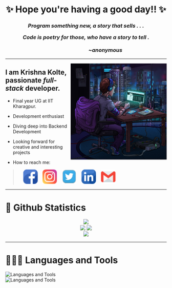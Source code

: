 <h1 align="center">✨ Hope you're having a good day!! ✨</h1>
<h3 align="center">
  <em>
  <p>Program something new, a story that sells . . .</p>
    Code is poetry for those, who have a story to tell . <br></br>
    <em><div align="right">~anonymous &emsp;&emsp;&emsp;&emsp;&emsp;&emsp; &emsp;&emsp;</div></em>
  </em>
</h3><hr>

<div style="margin-right=50">
<img src="https://github.com/Krishna-D-K/Krishna-D-K/blob/main/peakpx.jpg?raw=true" alt="err_loading_img" size="contain"  align="right" height=300; width=300>
</div>
  <h2>I am Krishna Kolte, passionate <em>full-stack</em> developer.</h2>
<div style="display=flex width=50%">

- Final year UG at IIT Kharagpur.
>
- Development enthusiast
>
- Diving deep into Backend Development
>
- Looking forward for creative and interesting projects
>
  - How to reach me: <br/>
> <p> &nbsp &nbsp
> <a href="https://www.facebook.com/profile.php?id=100074550491680" target="_blank"><img src="https://github.com/Krishna-D-K/Krishna-D-K/blob/main/facebook%20(3).png?raw=true"/ height=45 width=45></a>&nbsp &nbsp
> <a href="https://www.instagram.com/krishna_d_k/" target="_blank"><img src="https://github.com/Krishna-D-K/Krishna-D-K/blob/main/instagram.png?raw=true"/ height=45 width=45></a>&nbsp &nbsp
> <a href="https://twitter.com/krishna_d_k" target="_blank"><img src="https://github.com/Krishna-D-K/Krishna-D-K/blob/main/twitter.png?raw=true"/ height=45 width=45></a>&nbsp &nbsp
> <a href="https://www.linkedin.com/in/krishna-kolte-ba55a123a" target="_blank"><img src="https://github.com/Krishna-D-K/Krishna-D-K/blob/main/linkedin.png?raw=true"/ height=45 width=45></a>&nbsp &nbsp
> <a href="mailto:krishnadk8203@gmail.com" target="_blank"><img src="https://github.com/Krishna-D-K/Krishna-D-K/blob/main/gmail.png?raw=true"/ height=45 width=45></a>
> </p>

</div>

<hr>
<h1>🦄 Github Statistics</h1>

<div align="center">

<img src="https://streak-stats.demolab.com?user=Krishna-D-K&theme=nightowl&date_format=j%20M%5B%20Y%5D&ring=orange&fire=red">

<div align="center" justify-content="space-evenly" display="flex">
  <img height=220 src="https://github-readme-stats.vercel.app/api?username=Krishna-D-K&count_private=true&show_icons=true&theme=tokyonight">
  <img height=220 src="https://github-readme-stats.vercel.app/api/top-langs/?username=Krishna-D-K&count_private=true&show_icons=true&theme=tokyonight&langs_count=8">
</div>

<img src="https://github-readme-activity-graph.vercel.app/graph?username=Krishna-D-K&theme=tokyonight&bg_color=011627&title_color=6bbcaf&custom_title=Krishna-D-K's%20Contribution%20Graph&color=70a4fc&point=6bbcaf&area=true&area_color=f1df8e">
</div>
<hr>

<h1>🧑🏽‍💻 Languages and Tools</h1>
<p align="center">
  
<img src="https://skillicons.dev/icons?i=html,css,js,react,nodejs,mongo,aws,bootstrap,docker" alt="Languages and Tools" /><br />
<img src="https://skillicons.dev/icons?i=c,cpp,java,python,spring,fastapi,git,github,bitbucket" alt="Languages and Tools" />
</p>
<!---
Krishna-D-K/Krishna-D-K is a ✨ special ✨ repository because its `README.md` (this file) appears on your GitHub profile.
You can click the Preview link to take a look at your changes.
--->
